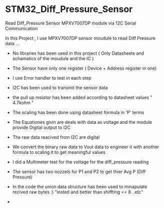 # STM32_Diff_Pressure_Sensor
Read Diff_Pressure Sensor MPXV7007DP module via 12C Serial Communication 

In this Project , I use MPXV7007DP sensor moudule to read Diff Pressure data ...
- No libraries has been used in this project  ( Only Datasheets and schamatics of the moudule and the IC )
- The Sensor have only one register ( Device + Address register in one)
- I use Error handler to test in each step
- I2C has been used to transmit the sensor data
- the pull up resistor has been added according to datasheet values " 4.7kohm "
- The scaling has been done using datasheet formula in 'P' terms
- The Equationes givin are deals with data as voltage and the module provide Digital output to I2C
- The raw data reacived from I2C are digital
- We convert the binary raw data to Vout data to engineer it with another formula to scaling it to get meaningful values
- I did a Multimeter test for the voltage for the diff_pressure reading
- The sensor has two nozzels for P1 and P2 to get thier Avg P (Diff Pressure)
- In the code the union data structure has been used to minapulate recived raw bytes :) "insted and better than shiffting << 8 ..etc"

- 
